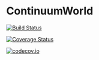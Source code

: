 # ContinuumWorld

[![Build Status](https://travis-ci.org/zsunberg/ContinuumWorld.jl.svg?branch=master)](https://travis-ci.org/zsunberg/ContinuumWorld.jl)

[![Coverage Status](https://coveralls.io/repos/zsunberg/ContinuumWorld.jl/badge.svg?branch=master&service=github)](https://coveralls.io/github/zsunberg/ContinuumWorld.jl?branch=master)

[![codecov.io](http://codecov.io/github/zsunberg/ContinuumWorld.jl/coverage.svg?branch=master)](http://codecov.io/github/zsunberg/ContinuumWorld.jl?branch=master)
